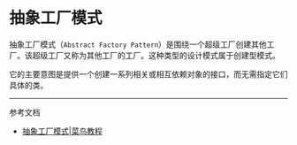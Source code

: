 # 抽象工厂模式

抽象工厂模式（`Abstract Factory Pattern`）是围绕一个超级工厂创建其他工厂。该超级工厂又称为其他工厂的工厂。这种类型的设计模式属于创建型模式。

它的主要意图是提供一个创建一系列相关或相互依赖对象的接口，而无需指定它们具体的类。

--- 
参考文档
- [抽象工厂模式|菜鸟教程](https://www.runoob.com/design-pattern/abstract-factory-pattern.html)